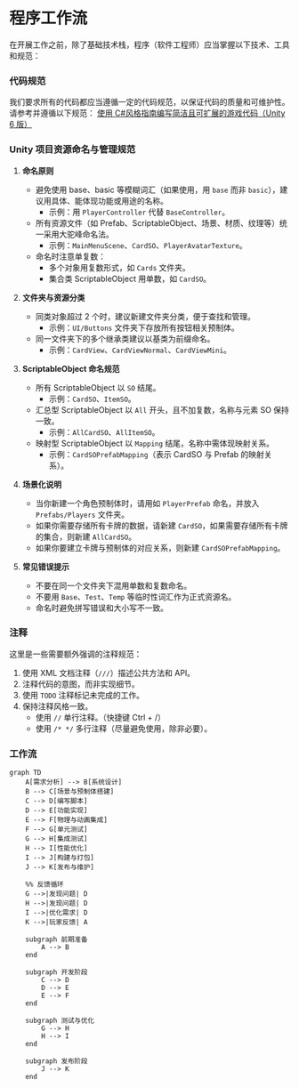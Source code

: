 # 程序工作流

在开展工作之前，除了基础技术栈，程序（软件工程师）应当掌握以下技术、工具和规范：

### **代码规范**

我们要求所有的代码都应当遵循一定的代码规范，以保证代码的质量和可维护性。请参考并遵循以下规范：
[使用 C#风格指南编写简洁且可扩展的游戏代码（Unity 6 版）](https://unity.com/cn/resources/c-sharp-style-guide-unity-6)

### **Unity 项目资源命名与管理规范**

1. **命名原则**

   - 避免使用 base、basic 等模糊词汇（如果使用，用 `base` 而非 `basic`），建议用具体、能体现功能或用途的名称。
     - 示例：用 `PlayerController` 代替 `BaseController`。
   - 所有资源文件（如 Prefab、ScriptableObject、场景、材质、纹理等）统一采用大驼峰命名法。
     - 示例：`MainMenuScene`、`CardSO`、`PlayerAvatarTexture`。
   - 命名时注意单复数：
     - 多个对象用复数形式，如 `Cards` 文件夹。
     - 集合类 ScriptableObject 用单数，如 `CardSO`。

2. **文件夹与资源分类**

   - 同类对象超过 2 个时，建议新建文件夹分类，便于查找和管理。
     - 示例：`UI/Buttons` 文件夹下存放所有按钮相关预制体。
   - 同一文件夹下的多个继承类建议以基类为前缀命名。
     - 示例：`CardView`、`CardViewNormal`、`CardViewMini`。

3. **ScriptableObject 命名规范**

   - 所有 ScriptableObject 以 `SO` 结尾。
     - 示例：`CardSO`、`ItemSO`。
   - 汇总型 ScriptableObject 以 `All` 开头，且不加复数，名称与元素 SO 保持一致。
     - 示例：`AllCardSO`、`AllItemSO`。
   - 映射型 ScriptableObject 以 `Mapping` 结尾，名称中需体现映射关系。
     - 示例：`CardSOPrefabMapping`（表示 CardSO 与 Prefab 的映射关系）。

4. **场景化说明**

   - 当你新建一个角色预制体时，请用如 `PlayerPrefab` 命名，并放入 `Prefabs/Players` 文件夹。
   - 如果你需要存储所有卡牌的数据，请新建 `CardSO`，如果需要存储所有卡牌的集合，则新建 `AllCardSO`。
   - 如果你要建立卡牌与预制体的对应关系，则新建 `CardSOPrefabMapping`。

5. **常见错误提示**
   - 不要在同一个文件夹下混用单数和复数命名。
   - 不要用 `Base`、`Test`、`Temp` 等临时性词汇作为正式资源名。
   - 命名时避免拼写错误和大小写不一致。

### **注释**

这里是一些需要额外强调的注释规范：

1. 使用 XML 文档注释（`///`）描述公共方法和 API。
2. 注释代码的意图，而非实现细节。
3. 使用 `TODO` 注释标记未完成的工作。
4. 保持注释风格一致。
   - 使用 `//` 单行注释。（快捷键 Ctrl + /）
   - 使用 `/* */` 多行注释（尽量避免使用，除非必要）。

### **工作流**

```mermaid
graph TD
    A[需求分析] --> B[系统设计]
    B --> C[场景与预制体搭建]
    C --> D[编写脚本]
    D --> E[功能实现]
    E --> F[物理与动画集成]
    F --> G[单元测试]
    G --> H[集成测试]
    H --> I[性能优化]
    I --> J[构建与打包]
    J --> K[发布与维护]

    %% 反馈循环
    G -->|发现问题| D
    H -->|发现问题| D
    I -->|优化需求| D
    K -->|玩家反馈| A

    subgraph 前期准备
        A --> B
    end

    subgraph 开发阶段
        C --> D
        D --> E
        E --> F
    end

    subgraph 测试与优化
        G --> H
        H --> I
    end

    subgraph 发布阶段
        J --> K
    end
```
